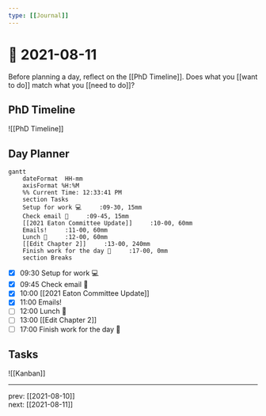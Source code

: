 ```yaml
---
type: [[Journal]]
---
```


# 📆 2021-08-11

Before planning a day, reflect on the [[PhD Timeline]]. Does what you [[want to do]] match what you [[need to do]]?

## PhD Timeline

![[PhD Timeline]]

## Day Planner
```mermaid
gantt
    dateFormat  HH-mm
    axisFormat %H:%M
    %% Current Time: 12:33:41 PM
    section Tasks
    Setup for work 💻     :09-30, 15mm
    Check email 📧     :09-45, 15mm
    [[2021 Eaton Committee Update]]     :10-00, 60mm
    Emails!     :11-00, 60mm
    Lunch 🍙     :12-00, 60mm
    [[Edit Chapter 2]]     :13-00, 240mm
    Finish work for the day 🎉     :17-00, 0mm
    section Breaks

```

- [x] 09:30 Setup for work 💻
- [x] 09:45 Check email 📧
- [x] 10:00 [[2021 Eaton Committee Update]]
- [x] 11:00 Emails!
- [ ] 12:00 Lunch 🍙
- [ ] 13:00 [[Edit Chapter 2]]
- [ ] 17:00 Finish work for the day 🎉

## Tasks

![[Kanban]]

---

prev: [[2021-08-10]]  
next: [[2021-08-11]]  
